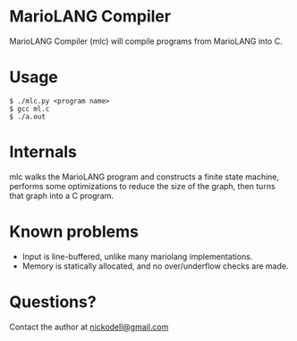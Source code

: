 # MarioLANG Compiler

MarioLANG Compiler (mlc) will compile programs from MarioLANG into C.

# Usage

    $ ./mlc.py <program name>
    $ gcc ml.c
    $ ./a.out

# Internals

mlc walks the MarioLANG program and constructs a finite state machine, performs some optimizations to reduce the size of the graph, then turns that graph into a C program.

# Known problems

* Input is line-buffered, unlike many mariolang implementations.
* Memory is statically allocated, and no over/underflow checks are made.

# Questions?

Contact the author at nickodell@gmail.com
